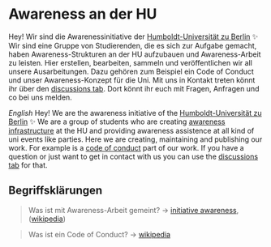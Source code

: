# Awareness an der HU

Hey! Wir sind die Awarenessinitiative der [Humboldt-Universität zu Berlin](https://www.hu-berlin.de/de) ✨ Wir sind eine Gruppe von Studierenden, die es sich zur Aufgabe gemacht, haben Awareness-Strukturen an der HU aufzubauen und Awareness-Arbeit zu leisten. Hier erstellen, bearbeiten, sammeln und veröffentlichen wir all unsere Ausarbeitungen. Dazu gehören zum Beispiel ein Code of Conduct und unser Awareness-Konzept für die Uni. Mit uns in Kontakt treten könnt ihr über den [discussions tab](https://github.com/orgs/Awarenessinitiative-HU/discussions). Dort könnt ihr euch mit Fragen, Anfragen und co bei uns melden.

_English_
Hey! We are the awareness initiative of the [Humboldt-Universität zu Berlin](https://www.hu-berlin.de/en) ✨ We are a group of students who are creating [awareness infrastructure](https://en.initiative-awareness.de/informieren/awareness) at the HU and providing awareness assistence at all kind of uni events like parties. Here we are creating, maintaining and publishing our work. For example is a [code of conduct](https://en.wikipedia.org/wiki/Code_of_conduct) part of our work. If you have a question or just want to get in contact with us you can use the [discussions tab](https://github.com/orgs/Awarenessinitiative-HU/discussions) for that.

## Begriffsklärungen
> Was ist mit Awareness-Arbeit gemeint? -> [initiative awareness](https://www.initiative-awareness.de/informieren/awareness), ([wikipedia](https://de.wikipedia.org/wiki/Awareness-Team))

> Was ist ein Code of Conduct? -> [wikipedia](https://de.wikipedia.org/wiki/Verhaltenskodex)
